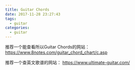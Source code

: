 ```yaml
---
title: Guitar Chords
date: 2017-11-28 23:27:43
tags:
  - guitar
categories:
  - guitar
---
```


推荐一个能查看所以Guitar Chords的网站：
https://www.8notes.com/guitar_chord_chart/c.asp

推荐一个查英文歌谱的网站：
https://www.ultimate-guitar.com/